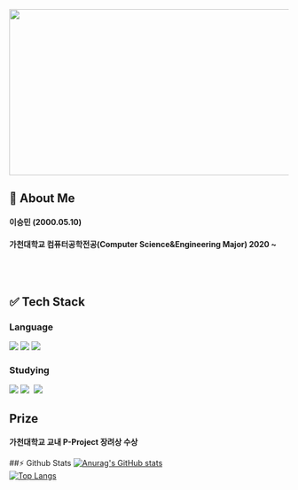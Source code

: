 

<!--
**leeseunming/leeseunming** is a ✨ _special_ ✨ repository because its `README.md` (this file) appears on your GitHub profile.

Here are some ideas to get you started:

- 🔭 I’m currently working on ...
- 🌱 I’m currently learning ...
- 👯 I’m looking to collaborate on ...
- 🤔 I’m looking for help with ...
- 💬 Ask me about ...
- 📫 How to reach me: ...
- 😄 Pronouns: ...
- ⚡ Fun fact: ...
-->
<a href="https://www.gitanimals.org/en_US?utm_medium=image&utm_source=leeseunming&utm_content=farm">
<img
  src="https://render.gitanimals.org/farms/leeseunming"
  width="600"
  height="300"
/>
</a>
<div>
  <!--Body-->
  
  ## :bust_in_silhouette: About Me
  ####   이승민 (2000.05.10)
  ####   가천대학교 컴퓨터공학전공(Computer Science&Engineering Major) 2020 ~ <br/>

  <br/>
  <br/>
  
  ## :white_check_mark: Tech Stack
  ### Language
  <!--C#-->
  <img src="https://img.shields.io/badge/C%23-000000?style=for-the-badge&logo=C%23&logoColor=white&labelColor=8B00FF&color=8B00FF"/>
  <!--HTML5-->
  <img src="https://img.shields.io/badge/HTML5-E34F26?style=for-the-badge&logo=HTML5&logoColor=white"/>
  <!--CSS-->
  <img src="https://img.shields.io/badge/CSS3-1572B6?style=for-the-badge&logo=CSS3&logoColor=white"/>
  <br/>

  ### Studying
  <!--C++-->
  <img src="https://img.shields.io/badge/C++-00599C?style=for-the-badge&logo=cplusplus&logoColor=white">
  <!--Figma-->
  <img src="https://img.shields.io/badge/figma-F24E1E.svg?style=for-the-badge&logo=figma&logoColor=white" />&nbsp
  <!--Unity-->
  <img src="https://img.shields.io/badge/Unity-20232A?style=for-the-badge&logo=unity&logoColor=white">
    
  ## Prize
  #### 가천대학교 교내 P-Project 장려상 수상 
  
  ##⚡ Github Stats
  [![Anurag's GitHub stats](https://github-readme-stats.vercel.app/api?username=leeseunming)](https://github.com/anuraghazra/github-readme-stats)
  <br/>
  [![Top Langs](https://github-readme-stats.vercel.app/api/top-langs/?username=leeseunming)](https://github.com/anuraghazra/github-readme-stats)
  
</div>
